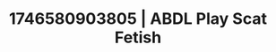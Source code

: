 ---
categories:
- Natural curves
- Erotic vulnerability
- Femme domination
- Alt romance
- AI-generated
- Slow burn erotica
- ASMR
- Cosplay
image: /assets/images/1746580903805.jpg
layout: post
seo:
  description: Featured content with premium ABDL Play, Scat Fetish. HD images available.
  keywords: ABDL Play, Scat Fetish
  og_image: /assets/images/1746580903805.jpg
  schema_type: VisualArtwork
tags:
- ABDL Play
- '#1746580903805'
- Scat Fetish
title: 1746580903805 | ABDL Play Scat Fetish
---